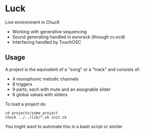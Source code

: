 # Luck

Live environment in ChucK
* Working with generative sequencing
* Sound generating handled in eurorack (through cv.ocd)
* Interfacing handled by TouchOSC

## Usage
A project is the equivalent of a "song" or a "track" and consists of:
* 4 monophonic melodic channels
* 8 triggers
* 9 parts, each with mute and an assignable slider
* 6 global values with sliders

To load a project do
```
cd projects/some_project
chuck ../../lib/*.ck init.ck
```
You might want to automate this in a bash script or similar